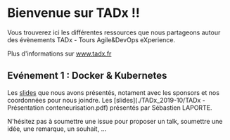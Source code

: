 # Bienvenue sur TADx !!
Vous trouverez ici les différentes ressources que nous partageons autour des évènements TADx - Tours Agile&DevOps eXperience.

Plus d'informations sur www.tadx.fr

## Evénement 1 : Docker & Kubernetes
Les [slides](./TADx_2019-10/TADX_1ere_20191022%20_S%C3%A9bastienLAPORTE.pptx) que nous avons présentés, notament avec les sponsors et nos coordonnées pour nous joindre.
Les [slides](./TADx_2019-10/TADx - Présentation conteneurisation.pdf) présentés par Sébastien LAPORTE.

N'hésitez pas à soumettre une issue pour proposer un talk, soumettre une idée, une remarque, un souhait, ...
